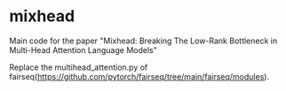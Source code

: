 # mixhead
Main code for the paper "Mixhead: Breaking The Low-Rank Bottleneck in Multi-Head Attention Language Models"

Replace the multihead_attention.py of fairseq(https://github.com/pytorch/fairseq/tree/main/fairseq/modules).
